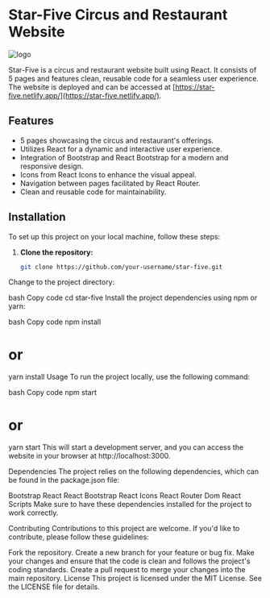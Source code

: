 # Star-Five Circus and Restaurant Website

![logo](https://github.com/AlinaCGM/circus/assets/71669291/66f3070c-a133-49e8-88f6-a020af87cc74)


Star-Five is a circus and restaurant website built using React. It consists of 5 pages and features clean, reusable code for a seamless user experience. The website is deployed and can be accessed at [https://star-five.netlify.app/](https://star-five.netlify.app/).

## Features

- 5 pages showcasing the circus and restaurant's offerings.
- Utilizes React for a dynamic and interactive user experience.
- Integration of Bootstrap and React Bootstrap for a modern and responsive design.
- Icons from React Icons to enhance the visual appeal.
- Navigation between pages facilitated by React Router.
- Clean and reusable code for maintainability.

## Installation

To set up this project on your local machine, follow these steps:

1. **Clone the repository:**
   ```bash
   git clone https://github.com/your-username/star-five.git
Change to the project directory:

bash
Copy code
cd star-five
Install the project dependencies using npm or yarn:

bash
Copy code
npm install
# or
yarn install
Usage
To run the project locally, use the following command:

bash
Copy code
npm start
# or
yarn start
This will start a development server, and you can access the website in your browser at http://localhost:3000.

Dependencies
The project relies on the following dependencies, which can be found in the package.json file:

Bootstrap
React
React Bootstrap
React Icons
React Router Dom
React Scripts
Make sure to have these dependencies installed for the project to work correctly.

Contributing
Contributions to this project are welcome. If you'd like to contribute, please follow these guidelines:

Fork the repository.
Create a new branch for your feature or bug fix.
Make your changes and ensure that the code is clean and follows the project's coding standards.
Create a pull request to merge your changes into the main repository.
License
This project is licensed under the MIT License. See the LICENSE file for details.
